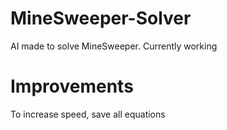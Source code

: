 # MineSweeper-Solver
AI made to solve MineSweeper. Currently working

# Improvements
To increase speed, save all equations  
